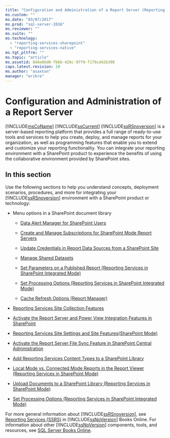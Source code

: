```yaml
---
title: "Configuration and Administration of a Report Server (Reporting Services SharePoint Mode) | Microsoft Docs"
ms.custom: ""
ms.date: "03/07/2017"
ms.prod: "sql-server-2016"
ms.reviewer: ""
ms.suite: ""
ms.technology: 
  - "reporting-services-sharepoint"
  - "reporting-services-native"
ms.tgt_pltfrm: ""
ms.topic: "article"
ms.assetid: 846e86d0-fbbb-426c-97f9-f179cd42b390
caps.latest.revision: 10
ms.author: "asaxton"
manager: "erikre"
---
```

# Configuration and Administration of a Report Server
  [!INCLUDE[msCoName](../../../advanced-analytics/r-services/tutorials/includes/msconame-md.md)] [!INCLUDE[ssCurrent](../../../advanced-analytics/r-services/includes/sscurrent-md.md)] [!INCLUDE[ssRSnoversion](../../../advanced-analytics/r-services/includes/ssrsnoversion-md.md)] is a server-based reporting platform that provides a full range of ready-to-use tools and services to help you create, deploy, and manage reports for your organization, as well as programming features that enable you to extend and customize your reporting functionality. You can integrate your reporting environment with a SharePoint product to experience the benefits of using the collaborative environment provided by SharePoint sites.  
  
## In this section  
 Use the following sections to help you understand concepts, deployment scenarios, procedures, and more for integrating your [!INCLUDE[ssRSnoversion](../../../advanced-analytics/r-services/includes/ssrsnoversion-md.md)] environment with a SharePoint product or technology:  
  
-   Menu options in a SharePoint document library  
  
    -   [Data Alert Manager for SharePoint Users](../../../reporting-services/data-alert-manager-for-sharepoint-users.md)  
  
    -   [Create and Manage Subscriptions for SharePoint Mode Report Servers](../../../reporting-services/subscriptions/create-and-manage-subscriptions-for-sharepoint-mode-report-servers.md)  
  
    -   [Update Credentials in Report Data Sources from a SharePoint Site](../../../reporting-services/report-data/update-credentials-in-report-data-sources-from-a-sharepoint-site.md)  
  
    -   [Manage Shared Datasets](../../../reporting-services/report-data/manage-shared-datasets.md)  
  
    -   [Set Parameters on a Published Report &#40;Reporting Services in SharePoint Integrated Mode&#41;](../../../reporting-services/report-design/set-parameters-on-a-published-report-sharepoint-integrated-mode.md)  
  
    -   [Set Processing Options &#40;Reporting Services in SharePoint Integrated Mode&#41;](../../../reporting-services/report-server/sharepoint/set-processing-options-reporting-services-in-sharepoint-integrated-mode.md)  
  
    -   [Cache Refresh Options &#40;Report Manager&#41;](http://msdn.microsoft.com/en-US/library/ee636367(SQL.130).aspx)  
  
-   [Reporting Services Site Collection Features](../../../reporting-services/report-server/sharepoint/site-collection-features-reporting-services.md)  
  
-   [Activate the Report Server and Power View Integration Features in SharePoint](../../../reporting-services/report-server/sharepoint/site-collection-features-report-server-and-power-view.md)  
  
-   [Reporting Services Site Settings and Site Features&#40;SharePoint Mode&#41;](../../../reporting-services/report-server/sharepoint/site-settings-and-features-reporting-services.md)  
  
-   [Activate the Report Server File Sync Feature in SharePoint Central Administration](../../../reporting-services/report-server/sharepoint/activate-the-report-server-file-sync-feature-in-sharepoint-ca.md)  
  
-   [Add Reporting Services Content Types to a SharePoint Library](../../../reporting-services/report-server/sharepoint/add-reporting-services-content-types-to-a-sharepoint-library.md)  
  
-   [Local Mode vs. Connected Mode Reports in the Report Viewer &#40;Reporting Services in SharePoint Mode&#41;](../../../reporting-services/report-server/sharepoint/local-mode-vs.-connected-mode-reports-in-the-report-viewer.md)  
  
-   [Upload Documents to a SharePoint Library &#40;Reporting Services in SharePoint Mode&#41;](../../../reporting-services/report-server/sharepoint/upload-documents-to-a-sharepoint-library-reporting-services-in-sharepoint-mode.md)  
  
-   [Set Processing Options &#40;Reporting Services in SharePoint Integrated Mode&#41;](../../../reporting-services/report-server/sharepoint/set-processing-options-reporting-services-in-sharepoint-integrated-mode.md)  
  
 For more general information about [!INCLUDE[ssRSnoversion](../../../advanced-analytics/r-services/includes/ssrsnoversion-md.md)], see [Reporting Services &#40;SSRS&#41;](../../../reporting-services/b8d18d3d-9db0-43e7-8286-7b46cc3a37ed.md) in [!INCLUDE[ssNoVersion](../../../advanced-analytics/r-services/includes/ssnoversion-md.md)] Books Online. For information about other [!INCLUDE[ssNoVersion](../../../advanced-analytics/r-services/includes/ssnoversion-md.md)] components, tools, and resources, see [SQL Server Books Online](../../../sql-server/sql-server-technical-documentation.md).  
  
  